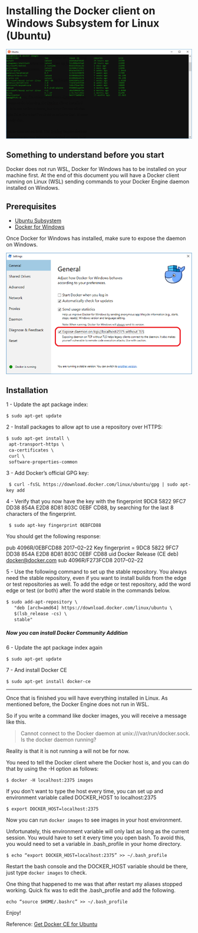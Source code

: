 # Installing the Docker client on Windows Subsystem for Linux (Ubuntu)

<img src="images/dockerimages.png" width="600" alt="Image of a Ubuntu Bash Terminal highlighting Docker images">

## Something to understand before you start


Docker does not run WSL, Docker for Windows has to be installed on your machine first. At the end of this document you will have a Docker client running on Linux (WSL) sending commands to your Docker Engine daemon installed on Windows.


## Prerequisites


* <a href="https://docs.microsoft.com/en-us/windows/wsl/install-win10">Ubuntu Subsystem</a>
* <a href="https://www.docker.com/docker-windows">Docker for Windows</a>

Once Docker for Windows has installed, make sure to expose the daemon on Windows.

<img src="images/dockergeneral.png" width="600" alt="Image of the Docker general user interface of settings. General settings is highlighted with expose daemon selected">

## Installation


1 - Update the apt package index:

```
$ sudo apt-get update
```

2 -  Install packages to allow apt to use a repository over HTTPS:

```
$ sudo apt-get install \
 apt-transport-https \
 ca-certificates \
 curl \
 software-properties-common
```

 3 - Add Docker’s official GPG key:

```
 $ curl -fsSL https://download.docker.com/linux/ubuntu/gpg | sudo apt-key add
```

 4 -  Verify that you now have the key with the fingerprint 9DC8 5822 9FC7 DD38 854A E2D8 8D81 803C 0EBF CD88, by searching for the last 8 characters of the fingerprint.

```
 $ sudo apt-key fingerprint 0EBFCD88
```

 You should get the following response:

 pub 4096R/0EBFCD88 2017–02–22
 Key fingerprint = 9DC8 5822 9FC7 DD38 854A E2D8 8D81 803C 0EBF CD88
uid Docker Release (CE deb) <docker@docker.com>
sub 4096R/F273FCD8 2017–02–22

5 - Use the following command to set up the stable repository. You always need the stable repository, even if you want to install builds from the edge or test repositories as well. To add the edge or test repository, add the word edge or test (or both) after the word stable in the commands below.

```
$ sudo add-apt-repository \
   "deb [arch=amd64] https://download.docker.com/linux/ubuntu \
   $(lsb_release -cs) \
   stable"
```

##### Now you can install Docker Community Addition

6 - Update the apt package index again

```
$ sudo apt-get update
```

7 - And install Docker CE

```
$ sudo apt-get install docker-ce
```
----
Once that is finished you will have everything installed in Linux. As mentioned before, the Docker Engine does not run in WSL.

So if you write a command like docker images, you will receive a message like this.

>Cannot connect to the Docker daemon at unix:///var/run/docker.sock. Is the docker daemon running?

Reality is that it is not running a will not be for now.

You need to tell the Docker client where the Docker host is, and you can do that by using the -H option as follows:

```
$ docker -H localhost:2375 images
```
If you don't want to type the host every time, you can set up and environment variable called DOCKER_HOST to localhost:2375
```
$ export DOCKER_HOST=localhost:2375
```
Now you can run ```docker images``` to see images in your host environment.

Unfortunately, this environment variable will only last as long as the current session. You would have to set it every time you open bash. To avoid this, you would need to set a variable in .bash_profile in your home directory.

```
$ echo “export DOCKER_HOST=localhost:2375” >> ~/.bash_profile
```

Restart the bash console and the DOCKER_HOST variable should be there, just type ```docker images``` to check.

One thing that happened to me was that after restart my aliases stopped working. Quick fix was to edit the .bash_profile and add the following.

```
echo “source $HOME/.bashrc” >> ~/.bash_profile
```

Enjoy!

Reference: <a href="https://docs.docker.com/install/linux/docker-ce/ubuntu/">Get Docker CE for Ubuntu</a>
